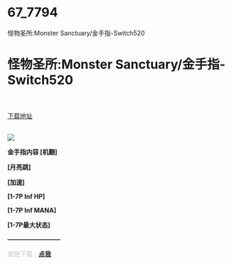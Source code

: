 # 67_7794
怪物圣所:Monster Sanctuary/金手指-Switch520
# 怪物圣所:Monster Sanctuary/金手指-Switch520
 <br/></br>
[下载地址](https://www.switch520.cc/article/7794 "下载地址")
<br/></br>

<p><span><strong><img src="https://www.switch520.cc/muke_img/upload_art_editor_20201211-1_d42e2acb14dcbfbe8ed5ba8c422bc16d.jpg"></strong></span></p>
<p></p>
<p><span><strong>金手指内容 [机翻]</strong></span></p>
<p><span><strong>[月亮跳]</strong></span></p>
<p><span><strong>[加速]</strong></span></p>
<p><span><strong>[1-7P Inf HP]</strong></span></p>
<p><span><strong>[1-7P Inf MANA]</strong></span></p>
<p><span><strong>[1-7P最大状态]</strong></span></p>
<p><span><strong>————————–</strong></span></p>
<p><font color="#d8d8d8"><b>直链下载：<a href="https://lucky-unit-a0b2.iswitch520.workers.dev/0100A0F00DA68000.zip" target="_self" rel="noopener noreferrer">点我</a></b></font></p>
